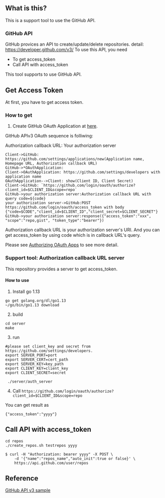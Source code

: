 ## What is this?
This is a support tool to use the GitHub API.

### GitHub API

GitHub provices an API to create/update/delete repositories. detail: https://developer.github.com/v3/
To use this API, you need 
- To get access_token
- Call API with access_token

This tool supports to use GitHub API.

## Get Access Token

At first, you have to get access token.

### How to get

1. Create GitHub OAuth Application at [here](https://github.com/settings/applications/new).

GitHub APIv3 OAuth sequence is folliwing:

Authorization callback URL: Your authorization server

```plantuml
Client->GitHub: https://github.com/settings/applications/new(Application name, Homepage URL, Authorization callback URL)
GitHub->*OAuthApplication:
Client->OAuthApplication: https://github.com/settings/developers with application name
OAuthApplication-->Client: show(Client ID, Client Secret)
Client->GitHub: `https://github.com/login/oauth/authorize?client_id=$CLIENT_ID&scope=repo`
GitHub->your authorization server:Authorization callback URL with query code=${code}
your authorization server->GitHub:POST https://github.com/login/oauth/access_token with body {"code=$CODE","client_id=$CLIENT_ID","client_secret=$CLIENT_SECRET"}
GitHub->your authorization server:response({"access_token":"xxx", "scope":"repo,gist", "token_type":"bearer"})
```

Authorization callback URL is your authorization server's URI.
And you can get access_token by using code which is in callback URL's query.

Please see [Authorizing OAuth Apps](https://developer.github.com/apps/building-oauth-apps/authorizing-oauth-apps/) to see more detail.

### Support tool: Authorization callback URL server

This repository provides a server to get access_token.
#### How to use

1. Install go 1.13

```
go get golang.org/dl/go1.13
~/go/bin/go1.13 download
```

2. build

```
cd server
make
```

3. run

```
#please set client_key and secret from  https://github.com/settings/developers.
export SERVER_PORT=port
export SERVER_CERT=cert_path
export SERVER_KEY=key_path
export CLIENT_KEY=client_key
export CLIENT_SECRET=secret

 ./server/auth_server
```

4. Call `https://github.com/login/oauth/authorize?client_id=$CLIENT_ID&scope=repo`

You can get result as 

```
{"access_token":"yyyy"}
```

## Call API with access_token

```
cd repos
./create_repos.sh testrepos yyyy
```

```
$ curl -H "Authorization: bearer yyyy" -X POST \
    -d '{"name":"repos_name","auto_init":true or false}' \
    https://api.github.com/user/repos
```

## Reference

[GitHub API v3 sample](https://qiita.com/ngs/items/34e51186a485c705ffdb)

